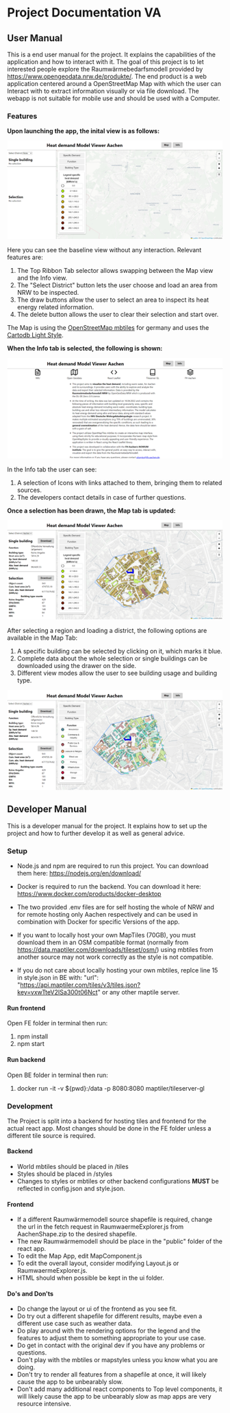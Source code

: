 # Project Documentation VA

## User Manual
This is a end user manual for the project. It explains the capabilities of the application and how to interact with it.
The goal of this project is to let interested people explore the Raumwärmebedarfsmodell provided by https://www.opengeodata.nrw.de/produkte/. The end product is a web application centered around a OpenStreetMap Map with which the user can Interact with to extract information visually or via file download. The webapp is not suitable for mobile use and should be used with a Computer.

### Features
**Upon launching the app, the inital view is as follows:**

![Initial View](./Doc/baseviewProjektdoku.png)

Here you can see the baseline view without any interaction. Relevant features are:

1. The Top Ribbon Tab selector allows swapping between the Map view and the Info view.
2. The "Select District" button lets the user choose and load an area from NRW to be inspected.
2. The draw buttons allow the user to select an area to inspect its heat energy related information.
3. The delete button allows the user to clear their selection and start over.

The Map is using the [OpenStreetMap mbtiles](https://osmlab.github.io/osm-qa-tiles/country.html) for germany and uses the [Cartodb Light Style](https://github.com/CartoDB/basemap-styles).  

**When the Info tab is selected, the following is shown:**

![Info View](./Doc/InfotabviewProjektdoku.png)

In the Info tab the user can see:

1. A selection of Icons with links attached to them, bringing them to related sources.
2. The developers contact details in case of further questions.

**Once a selection has been drawn, the Map tab is updated:**

![After select specific heat demand](./Doc/afterselectviewProjektdoku.png)

After selecting a region and loading a district, the following options are available in the Map Tab:

1. A specific building can be selected by clicking on it, which marks it blue.
2. Complete data about the whole selection or single buildings can be downloaded using the drawer on the side.
3. Different view modes allow the user to see building usage and building type.

![After select building function](./Doc/FunctionselectView.png)

## Developer Manual

This is a developer manual for the project. It explains how to set up the project and how to further develop it as well as general advice.

### Setup
- Node.js and npm are required to run this project. You can download them here: https://nodejs.org/en/download/

- Docker is required to run the backend. You can download it here: https://www.docker.com/products/docker-desktop

- The two provided .env files are for self hosting the whole of NRW and for remote hosting only Aachen respectively and can be used in combination with Docker for specific Versions of the app.

- If you want to locally host your own MapTiles (70GB), you must download them in an OSM compatible format (normally from https://data.maptiler.com/downloads/tileset/osm/) using mbtiles from another source may not work correctly as the style is not compatible.

- If you do not care about locally hosting your own mbtiles, replce line 15 in style.json in BE with: "url": "https://api.maptiler.com/tiles/v3/tiles.json?key=vxwTteV2ISa300t06Nct" or any other maptile server.

#### Run frontend
Open FE folder in terminal then run:

1. npm install
2. npm start

#### Run backend
Open BE folder in terminal then run:

1. docker run -it -v ${pwd}:/data -p 8080:8080  maptiler/tileserver-gl 

### Development
The Project is split into a backend for hosting tiles and frontend for the actual react app. Most changes should be done in the FE folder unless a different tile source is required.

#### Backend
- World mbtiles should be placed in /tiles 
- Styles should be placed in /styles 
- Changes to styles or mbtiles or other backend configurations **MUST** be reflected in config.json and style.json.

#### Frontend
- If a different Raumwärmemodell source shapefile is required, change the url in the fetch request in RaumwaermeExplorer.js from AachenShape.zip to the desired shapefile.
- The new Raumwärmemodell should be place in the "public" folder of the react app.
- To edit the Map App, edit MapComponent.js
- To edit the overall layout, consider modifying Layout.js or RaumwaermeExplorer.js. 
- HTML should when possible be kept in the ui folder.

#### Do's and Don'ts
- Do change the layout or ui of the frontend as you see fit.
- Do try out a different shapefile for different results, maybe even a different use case such as weather data.
- Do play around with the rendering options for the legend and the features to adjust them to something appropriate to your use case.
- Do get in contact with the original dev if you have any problems or questions.
- Don't play with the mbtiles or mapstyles unless you know what you are doing.
- Don't try to render all features from a shapefile at once, it will likely cause the app to be unbearably slow. 
- Don't add many additional react components to Top level components, it will likely cause the app to be unbearably slow as map apps are very resource intensive.